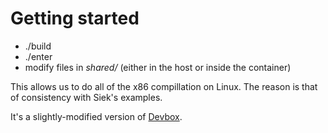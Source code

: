 # Getting started

* ./build
* ./enter
* modify files in *shared/* (either in the host or inside the container)

This allows us to do all of the x86 compillation on Linux. The reason is that of consistency with Siek's examples.

It's a slightly-modified version of [Devbox](https://github.com/hunan-rostomyan/devbox).
